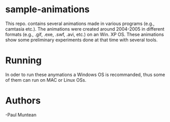 # sample-animations
This repo. contains several animations made in various programs (e.g., camtasia etc.). The animations were created around 2004-2005 in different formats (e.g., .gif, .exe, .swf, .avi, etc.) on an Win. XP OS. These animations show some preliminary experiments done at that time with several tools.

# Running
In oder to run these anymations a Windows OS is recommanded, thus some of them can run on MAC or Linux OSs.

# Authors

-Paul Muntean

